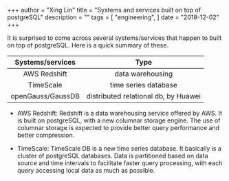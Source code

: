 +++
author = "Xing Lin"
title = "Systems and services built on top of postgreSQL"
description = ""
tags = [
    "engineering",
]
date = "2018-12-02"
+++

It is surprised to come across several systems/services that happen to built on top of postgreSQL. Here is a quick summary of these. 

| Systems/services | Type |
| :------: | :--: |
| AWS Redshift     | data warehousing | 
| TimeScale     | time series database |
| openGauss/GaussDB     | distributed relational db, by Huawei |

* AWS Redshift: Redshift is a data warehousing service offered by AWS. It is built on postgreSQL, with a new columnar storage engine. The use of columnar storage is expected to provide better query performance and better compression. 

* TimeScale: TimeScale DB is a new time series database. It basically is a cluster of postgreSQL databases.   Data is partitioned based on data source and time intervals to facilitate faster query processing, with each query accessing local data as much as possible.   